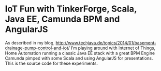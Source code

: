 IoT Fun with TinkerForge, Scala, Java EE, Camunda BPM and AngularJS
==

As described in my blog, http://www.techjava.de/topics/2014/01/basement-drainage-pump-control-and-iot/ I'm playing around with Internet of Things, Home Automation running a classic Java EE stack with a great BPM Engine Camunda pimped with some Scala and using AngularJS for presentations. This is the source code for these experiments.


